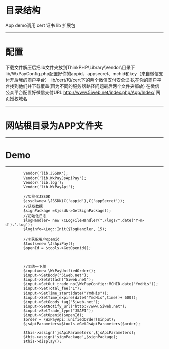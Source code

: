 # 目录结构
 App demo调用
cert 证书
lib 扩展包
***
# 配置
下载文件解压后把lib文件夹放到ThinkPHP\Library\Vendor\目录下
lib/WxPayConfig.php配置好你的appid、appsecret、mchid和key（来自微信支付开后我的商户平台）
lib/cert/和/cert下的两个微信支付安全证书,在你的商户平台找到他们并下载覆盖(因为不同的服务器路径问题最后两个文件夹都放)
在微信公众平台配置好微信支付URL
<http://www.5iweb.net/index.php/App/Index/>
网页授权域名
***
# 网站根目录为APP文件夹
***
# Demo
***

    		Vendor('lib.JSSDK');
			Vendor('lib.WxPayJsApiPay');
			Vendor('lib.log');
			Vendor('lib.WxPayApi');

			//实例化JSSDK
			$jssdk=new \JSSDK(C('appid'),C('appSecret'));
			//获取数据
			$signPackage =$jssdk->GetSignPackage();
			//初始化日志
			$logHandler= new \CLogFileHandler("./logs/".date('Y-m-d').'.log');
			$loginfo=\Log::Init($logHandler, 15);
			
			//①获取用户openid
			$tools=new \JsApiPay();
			$openId = $tools->GetOpenid();
			
			
			
			//②统一下单
			$input=new \WxPayUnifiedOrder();
			$input->SetBody("5iweb.net");
			$input->SetAttach("5iweb.net");
			$input->SetOut_trade_no(\WxPayConfig::MCHID.date("YmdHis"));
			$input->SetTotal_fee("1");
			$input->SetTime_start(date("YmdHis"));
			$input->SetTime_expire(date("YmdHis",time()+ 600));
			$input->SetGoods_tag("5iweb.net");
			$input->SetNotify_url("http://www.5iweb.net");
			$input->SetTrade_type("JSAPI");
			$input->SetOpenid($openId);
			$order = \WxPayApi::unifiedOrder($input);
			$jsApiParameters=$tools->GetJsApiParameters($order);
	
			$this->assign('jsApiParameters',$jsApiParameters);
			$this->assign('signPackage',$signPackage);
			$this->display();
